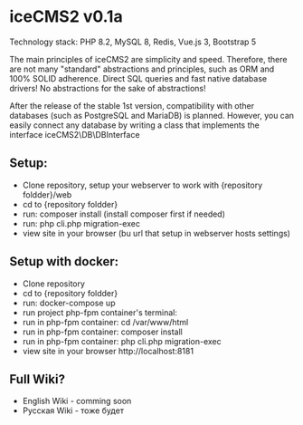 # iceCMS2 v0.1a

Technology stack: PHP 8.2, MySQL 8, Redis, Vue.js 3, Bootstrap 5

The main principles of iceCMS2 are simplicity and speed. Therefore, there are not many "standard" abstractions and
principles, such as ORM and 100% SOLID adherence. Direct SQL queries and fast native database drivers! No abstractions
for the sake of abstractions!

After the release of the stable 1st version, compatibility with other databases (such as PostgreSQL and MariaDB) is
planned. However, you can easily connect any database by writing a class that implements the interface
iceCMS2\DB\DBInterface

## Setup:
- Clone repository, setup your webserver to work with {repository foldder}/web
- cd to {repository foldder}
- run: composer install (install composer first if needed)
- run: php cli.php migration-exec
- view site in your browser (bu url that setup in webserver hosts settings)

## Setup with docker:
- Clone repository
- cd to {repository foldder}
- run: docker-compose up
- run project php-fpm container's terminal:
- run in php-fpm container: cd /var/www/html
- run in php-fpm container: composer install
- run in php-fpm container: php cli.php migration-exec
- view site in your browser http://localhost:8181

## Full Wiki?
- English Wiki - comming soon
- Русская Wiki - тоже будет
